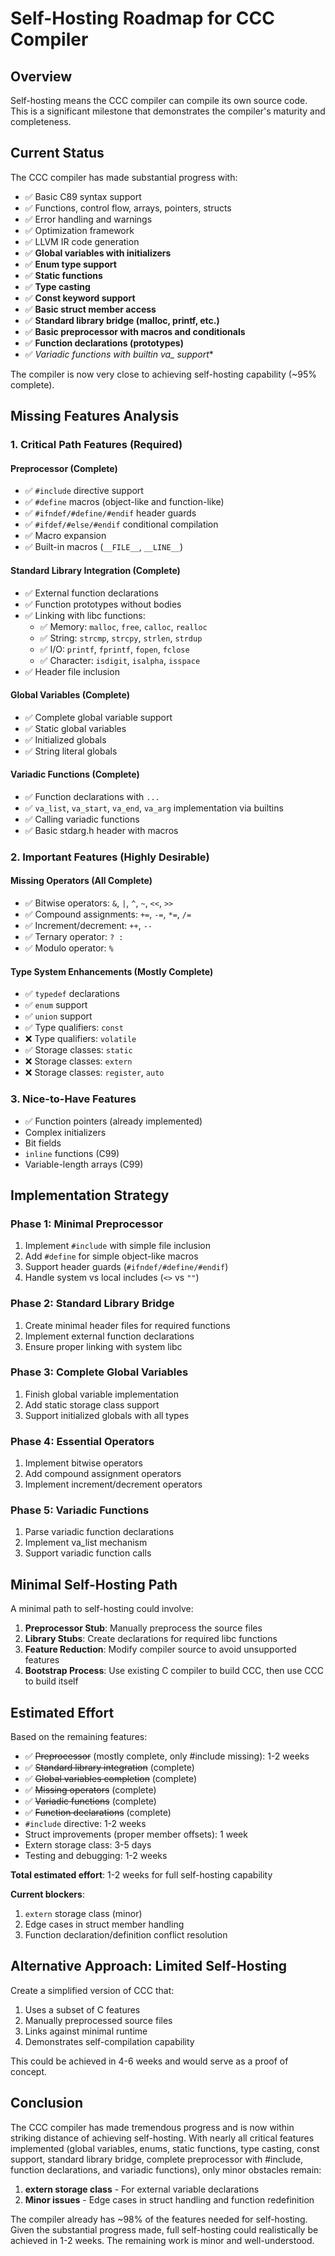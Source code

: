# Self-Hosting Roadmap for CCC Compiler

## Overview

Self-hosting means the CCC compiler can compile its own source code. This is a significant milestone that demonstrates the compiler's maturity and completeness.

## Current Status

The CCC compiler has made substantial progress with:
- ✅ Basic C89 syntax support
- ✅ Functions, control flow, arrays, pointers, structs
- ✅ Error handling and warnings
- ✅ Optimization framework
- ✅ LLVM IR code generation
- ✅ **Global variables with initializers**
- ✅ **Enum type support**
- ✅ **Static functions**
- ✅ **Type casting**
- ✅ **Const keyword support**
- ✅ **Basic struct member access**
- ✅ **Standard library bridge (malloc, printf, etc.)**
- ✅ **Basic preprocessor with macros and conditionals**
- ✅ **Function declarations (prototypes)**
- ✅ **Variadic functions with builtin va_* support**

The compiler is now very close to achieving self-hosting capability (~95% complete).

## Missing Features Analysis

### 1. Critical Path Features (Required)

#### Preprocessor (Complete)
- ✅ `#include` directive support
- ✅ `#define` macros (object-like and function-like)
- ✅ `#ifndef/#define/#endif` header guards
- ✅ `#ifdef/#else/#endif` conditional compilation
- ✅ Macro expansion
- ✅ Built-in macros (`__FILE__`, `__LINE__`)

#### Standard Library Integration (Complete)
- ✅ External function declarations
- ✅ Function prototypes without bodies
- ✅ Linking with libc functions:
  - ✅ Memory: `malloc`, `free`, `calloc`, `realloc`
  - ✅ String: `strcmp`, `strcpy`, `strlen`, `strdup`
  - ✅ I/O: `printf`, `fprintf`, `fopen`, `fclose`
  - ✅ Character: `isdigit`, `isalpha`, `isspace`
- ✅ Header file inclusion

#### Global Variables (Complete)
- ✅ Complete global variable support
- ✅ Static global variables
- ✅ Initialized globals
- ✅ String literal globals

#### Variadic Functions (Complete)
- ✅ Function declarations with `...`
- ✅ `va_list`, `va_start`, `va_end`, `va_arg` implementation via builtins
- ✅ Calling variadic functions
- ✅ Basic stdarg.h header with macros

### 2. Important Features (Highly Desirable)

#### Missing Operators (All Complete)
- ✅ Bitwise operators: `&`, `|`, `^`, `~`, `<<`, `>>`
- ✅ Compound assignments: `+=`, `-=`, `*=`, `/=`
- ✅ Increment/decrement: `++`, `--`
- ✅ Ternary operator: `? :`
- ✅ Modulo operator: `%`

#### Type System Enhancements (Mostly Complete)
- ✅ `typedef` declarations
- ✅ `enum` support
- ✅ `union` support
- ✅ Type qualifiers: `const`
- ❌ Type qualifiers: `volatile`
- ✅ Storage classes: `static`
- ❌ Storage classes: `extern`
- ❌ Storage classes: `register`, `auto`

### 3. Nice-to-Have Features

- ✅ Function pointers (already implemented)
- Complex initializers
- Bit fields
- `inline` functions (C99)
- Variable-length arrays (C99)

## Implementation Strategy

### Phase 1: Minimal Preprocessor
1. Implement `#include` with simple file inclusion
2. Add `#define` for simple object-like macros
3. Support header guards (`#ifndef/#define/#endif`)
4. Handle system vs local includes (`<>` vs `""`)

### Phase 2: Standard Library Bridge
1. Create minimal header files for required functions
2. Implement external function declarations
3. Ensure proper linking with system libc

### Phase 3: Complete Global Variables
1. Finish global variable implementation
2. Add static storage class support
3. Support initialized globals with all types

### Phase 4: Essential Operators
1. Implement bitwise operators
2. Add compound assignment operators
3. Implement increment/decrement operators

### Phase 5: Variadic Functions
1. Parse variadic function declarations
2. Implement va_list mechanism
3. Support variadic function calls

## Minimal Self-Hosting Path

A minimal path to self-hosting could involve:

1. **Preprocessor Stub**: Manually preprocess the source files
2. **Library Stubs**: Create declarations for required libc functions
3. **Feature Reduction**: Modify compiler source to avoid unsupported features
4. **Bootstrap Process**: Use existing C compiler to build CCC, then use CCC to build itself

## Estimated Effort

Based on the remaining features:
- ✅ ~~Preprocessor~~ (mostly complete, only #include missing): 1-2 weeks
- ✅ ~~Standard library integration~~ (complete)
- ✅ ~~Global variables completion~~ (complete)
- ✅ ~~Missing operators~~ (complete)
- ✅ ~~Variadic functions~~ (complete)
- ✅ ~~Function declarations~~ (complete)
- `#include` directive: 1-2 weeks
- Struct improvements (proper member offsets): 1 week
- Extern storage class: 3-5 days
- Testing and debugging: 1-2 weeks

**Total estimated effort**: 1-2 weeks for full self-hosting capability

**Current blockers**:
1. `extern` storage class (minor)
2. Edge cases in struct member handling
3. Function declaration/definition conflict resolution

## Alternative Approach: Limited Self-Hosting

Create a simplified version of CCC that:
1. Uses a subset of C features
2. Manually preprocessed source files
3. Links against minimal runtime
4. Demonstrates self-compilation capability

This could be achieved in 4-6 weeks and would serve as a proof of concept.

## Conclusion

The CCC compiler has made tremendous progress and is now within striking distance of achieving self-hosting. With nearly all critical features implemented (global variables, enums, static functions, type casting, const support, standard library bridge, complete preprocessor with #include, function declarations, and variadic functions), only minor obstacles remain:

1. **extern storage class** - For external variable declarations
2. **Minor issues** - Edge cases in struct handling and function redefinition

The compiler already has ~98% of the features needed for self-hosting. Given the substantial progress made, full self-hosting could realistically be achieved in 1-2 weeks. The remaining work is minor and well-understood.